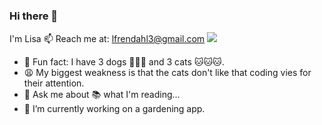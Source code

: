 ### Hi there 👋

I'm Lisa
📫 Reach me at: lfrendahl3@gmail.com
<img src=[https://www.codewars.com/users/lfrendahl/badges/small](https://www.codewars.com/users/lfrendahl/badges/large)>

- 🌟 Fun fact: I have 3 dogs 🐶🐶🐶 and 3 cats 🐱🐱🐱. 
- 😩 My biggest weakness is that the cats don't like that coding vies for their attention.  
- 💬 Ask me about 📚 what I'm reading...
- 🌱 I’m currently working on a gardening app.

<!--
**lfrendahl/lfrendahl** is a ✨ _special_ ✨ repository because its `README.md` (this file) appears on your GitHub profile.

Here are some ideas to get you started:

- 🔭 I’m currently working on ...
- 🌱 I’m currently learning ...
- 👯 I’m looking to collaborate on ...
- 🤔 I’m looking for help with ...
- 💬 Ask me about ...
- 📫 How to reach me: ...
- 😄 Pronouns: ...
-->
